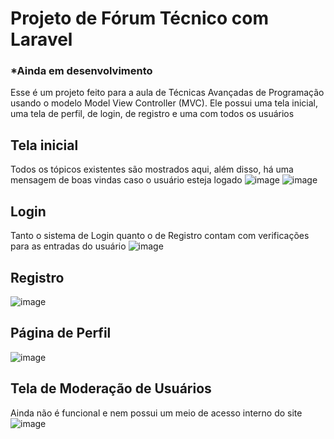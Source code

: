# Projeto de Fórum Técnico com Laravel
### *Ainda em desenvolvimento
Esse é um projeto feito para a aula de Técnicas Avançadas de Programação usando o modelo Model View Controller (MVC). Ele possui uma tela inicial, uma tela de perfil, de login, de registro e uma com todos os usuários

## Tela inicial
Todos os tópicos existentes são mostrados aqui, além disso, há uma mensagem de boas vindas caso o usuário esteja logado
![image](https://github.com/LucasFARocha/Forum_TAP/assets/109397963/3190680f-9c6d-4779-af20-834468522b26)
![image](https://github.com/LucasFARocha/Forum_TAP/assets/109397963/49dc9c91-933b-48f6-b1d2-3e945ee5b2e8)

## Login
Tanto o sistema de Login quanto o de Registro contam com verificações para as entradas do usuário
![image](https://github.com/LucasFARocha/Forum_TAP/assets/109397963/346e2bac-aab2-41c4-9257-b8070940c6b0)

## Registro
![image](https://github.com/LucasFARocha/Forum_TAP/assets/109397963/0fe21f85-04f2-4730-85f6-756943717c53)

## Página de Perfil
![image](https://github.com/LucasFARocha/Forum_TAP/assets/109397963/76f02d8e-7f42-4190-becf-c55125a430c0)

## Tela de Moderação de Usuários
Ainda não é funcional e nem possui um meio de acesso interno do site
![image](https://github.com/LucasFARocha/Forum_TAP/assets/109397963/64cae1a8-ed79-4e58-95f8-f915bd2c9404)
